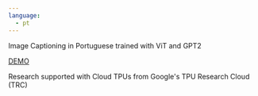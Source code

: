 ```yaml
---
language: 
  - pt
---
```


Image Captioning in Portuguese trained with ViT and GPT2

[DEMO](https://huggingface.co/spaces/adalbertojunior/image_captioning_portuguese)

Research supported with Cloud TPUs from Google's TPU Research Cloud (TRC)